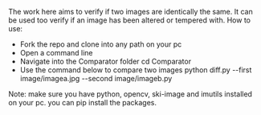 The work here aims to verify if two images are identically the same. It can be used too verify if an image has been altered or tempered with.
How to use:

* Fork the repo and clone into any path on your pc
* Open a command line
* Navigate into the Comparator folder
	cd Comparator
* Use the command below to compare two images
	python diff.py --first image/imagea.jpg --second image/imageb.py 


Note: make sure you have python, opencv, ski-image and imutils installed on your pc. you can pip install the packages.



